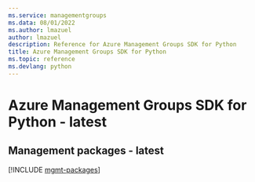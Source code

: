 ```yaml
---
ms.service: managementgroups
ms.data: 08/01/2022
ms.author: lmazuel
author: lmazuel
description: Reference for Azure Management Groups SDK for Python
title: Azure Management Groups SDK for Python
ms.topic: reference
ms.devlang: python
---
```

# Azure Management Groups SDK for Python - latest

## Management packages - latest
[!INCLUDE [mgmt-packages](management-groups-mgmt-index.md)]
